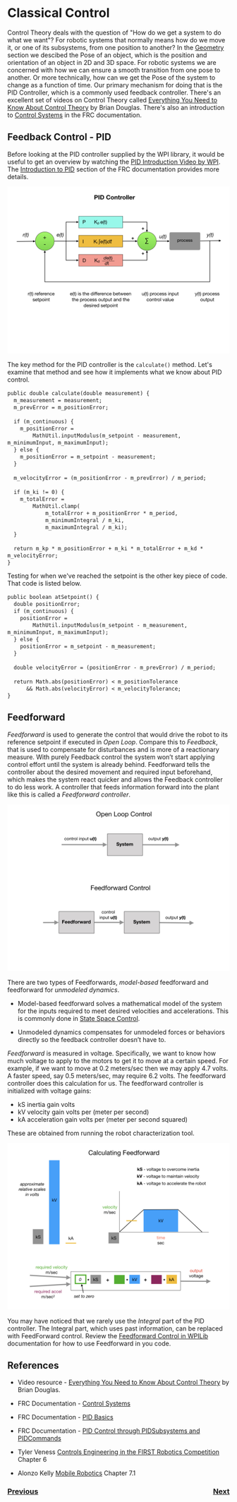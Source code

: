 # Classical Control
<!-- Generic controller block diagram and explaination...
Alonzo Kelly [Mobile Robotics](https://www.cambridge.org/core/books/mobile-robotics/5BF238489F9BC337C0736432C87B3091) Chapter 7.1 -->
Control Theory deals with the question of "How do we get a system to do what we want"?  For robotic systems that normally means how do we move it, or one of its subsystems, from one position to another?  In the [Geometry](../Dynamics/geometry.md) section we descibed the Pose of an object, which is the position and orientation of an object in 2D and 3D space.  For robotic systems we are concerned with how we can ensure a smooth transition from one pose to another.  Or more technically, how can we get the Pose of the system to change as a function of time. Our primary mechanism for doing that is the PID Controller, which is a commonly used feedback controller.  There's an excellent set of videos on Control Theory called [Everything You Need to Know About Control Theory](https://resourcium.org/journey/companion-resources-everything-you-need-know-about-control-theory) by Brian Douglas. There's also an introduction to [Control Systems](https://docs.wpilib.org/en/stable/docs/software/advanced-controls/introduction/control-system-basics.html) in the FRC documentation.  

## Feedback Control - PID
Before looking at the PID controller supplied by the WPI library, it would be useful to get an overview by watching the [PID Introduction Video by WPI](https://docs.wpilib.org/en/stable/docs/software/advanced-controls/introduction/pid-video.html).  The [Introduction to PID](https://docs.wpilib.org/en/stable/docs/software/advanced-controls/introduction/introduction-to-pid.html) section of the FRC documentation provides more details.

![PID Controller](../../images/FRCControlSystems/FRCControlSystems.004.jpeg)

The key method for the PID controller is the `calculate()` method. Let's examine that method and see how it implements what we know about PID control.

    public double calculate(double measurement) {
      m_measurement = measurement;
      m_prevError = m_positionError;

      if (m_continuous) {
        m_positionError =
            MathUtil.inputModulus(m_setpoint - measurement, m_minimumInput, m_maximumInput);
      } else {
        m_positionError = m_setpoint - measurement;
      }

      m_velocityError = (m_positionError - m_prevError) / m_period;

      if (m_ki != 0) {
        m_totalError =
            MathUtil.clamp(
                m_totalError + m_positionError * m_period,
                m_minimumIntegral / m_ki,
                m_maximumIntegral / m_ki);
      }

      return m_kp * m_positionError + m_ki * m_totalError + m_kd * m_velocityError;
    }

Testing for when we've reached the setpoint is the other key piece of code.  That code is listed below.

    public boolean atSetpoint() {
      double positionError;
      if (m_continuous) {
        positionError =
            MathUtil.inputModulus(m_setpoint - m_measurement, m_minimumInput, m_maximumInput);
      } else {
        positionError = m_setpoint - m_measurement;
      }

      double velocityError = (positionError - m_prevError) / m_period;

      return Math.abs(positionError) < m_positionTolerance
          && Math.abs(velocityError) < m_velocityTolerance;
    }

## <a name="feedforward"></a>Feedforward
<!-- Kelly 7.1.4.... -->
*Feedforward* is used to generate the control that would drive the robot to its reference setpoint if executed in *Open Loop*.  Compare this to *Feedback*, that is used to compensate for disturbances and is more of a reactionary measure.  With purely Feedback control the system won’t start applying control effort until the system is already behind. Feedforward tells the controller about the desired movement and required input beforehand, which makes the system react quicker and allows the Feedback controller to do less work. A controller that feeds information forward into the plant like this is called a *Feedforward controller*. 

![Open Loop and Feedforward](../../images/FRCControlSystems/FRCControlSystems.005.jpeg)

There are two types of Feedforwards, *model-based* feedforward and feedforward for *unmodeled dynamics*. 

- Model-based feedforward solves a mathematical model of the system for the inputs required to meet desired velocities and accelerations.  This is commonly done in [State Space Control](stateSpaceControl.md).

- Unmodeled dynamics compensates for unmodeled forces or behaviors directly so the feedback controller doesn’t have to.

*Feedforward* is measured in voltage. Specifically, we want to know how much voltage to apply to the motors to get it to move at a certain speed.  For example, if we want to move at 0.2 meters/sec then we may apply 4.7 volts.  A faster speed, say 0.5 meters/sec, may require 6.2 volts. The feedforward controller does this calculation for us. The feedforward controller is initialized with voltage gains:

- kS inertia gain volts
- kV velocity gain volts per (meter per second)
- kA acceleration gain volts per (meter per second squared)

These are obtained from running the robot characterization tool.

![Calculating Feedforward](../../images/FRCDynamics/FRCDynamics.005.jpeg)

You may have noticed that we rarely use the *Integral* part of the PID controller.  The Integral part, which uses past information, can be replaced with FeedForward control.  Review the [Feedforward Control in WPILib](https://docs.wpilib.org/en/stable/docs/software/advanced-controls/controllers/feedforward.html#feedforward-control-in-wpilib) documentation for how to use Feedforward in you code. 


## References
- Video resource - [Everything You Need to Know About Control Theory](https://resourcium.org/journey/companion-resources-everything-you-need-know-about-control-theory) by Brian Douglas.

- FRC Documentation - [Control Systems](https://docs.wpilib.org/en/stable/docs/software/advanced-controls/introduction/control-system-basics.html)

- FRC Documentation - [PID Basics](https://docs.wpilib.org/en/stable/docs/software/advanced-controls/introduction/index.html)

- FRC Documentation - [PID Control through PIDSubsystems and PIDCommands](https://docs.wpilib.org/en/latest/docs/software/commandbased/pid-subsystems-commands.html#)

- Tyler Veness [Controls Engineering in the
FIRST Robotics Competition](https://file.tavsys.net/control/controls-engineering-in-frc.pdf) Chapter 6

- Alonzo Kelly [Mobile Robotics](https://www.cambridge.org/core/books/mobile-robotics/5BF238489F9BC337C0736432C87B3091) Chapter 7.1


<h3><span style="float:left">
<a href="controlIndex">Previous</a></span>
<span style="float:right">
<a href="pathsTrajectories">Next</a></span></h3>